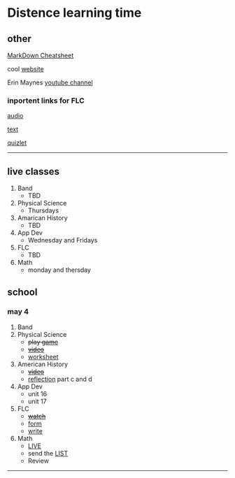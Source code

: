 <!--ha ha funny things
	There was a tragic event last night there was a kid named Jacob who spilled some mashed potatoes on his plate most people thought it was funny but the man who is making us write this did not find it funny, and this is that story. Before we start I would like to give a thesis about this topic. 
-->
# Distence learning time
## other
[MarkDown Cheatsheet](https://github.com/adam-p/markdown-here/wiki/Markdown-Cheatsheet "On Github")

cool [website](https://www.windows93.net "windows93")

Erin Maynes [youtube channel](https://www.youtube.com/channel/UCkH9EgsUJJhHA4SB_eg1g4g "youtube channel")

### inportent links for FLC
[audio](https://shakespeare.folger.edu/listen/romeo-and-juliet/ "audio")

[text](https://www.folgerdigitaltexts.org/html/Rom.html#line-1.1.0 "book")

[quizlet](https://quizlet.com/_6emoag?x=1jqt&i=13lg3c "quizlet")

***

## live classes
1. Band
	* TBD
2. Physical Science
	* Thursdays
3. Amarican History
	* TBD
4. App Dev
	* Wednesday and Fridays
5. FLC
	* TBD
6. Math
	* monday and thersday

## school

### may 4
1. Band
2. Physical Science
	* ~~play [game](https://phet.colorado.edu/en/simulation/build-an-atom)~~
	* ~~[video](https://edpuzzle.com/assignments/5eab1d7df9184c3ef5d34d52/watch "video")~~
	* [worksheet](https://drive.google.com/file/d/0B7GiQq4i5D4oT19vcVJmczFtQmtEMlNheXp3d05hUGg1a3Ew/view?usp=sharing)
3. American History
	* ~~[video](https://uaschools.instructure.com/courses/4142/files/621846/download?wrap=1 "video")~~
	* [reflection](https://docs.google.com/document/d/1whXrG3LFiHXkp6GgTaJcUUtkrgMSRmN_afE3p9-q990/edit?usp=sharing) part c and d
4. App Dev
	* unit 16
	* unit 17
5. FLC
	* ~~[watch](https://uaschools.schoology.com/system/files/attachments/files/m/202005/course/2150433587/RJ_Recap-_May_4th_5eaf0ff148fb7.mp4 "video")~~
	* [form](https://forms.gle/EJYWBsepDcmFugzp9)
	* [write](https://docs.google.com/document/d/1w7yI7555T6YL9ts-08wQdTiFG1eAyYXsvXEWhd6QSoU/edit?usp=sharing)
6. Math
	* [LIVE]()
	* send the [LIST](The_List.md)
	* Review
---


<!--

### copy
1. Band
2. Physical Science
3. American History
4. App Dev
5. FLC
6. Math
---

-->
